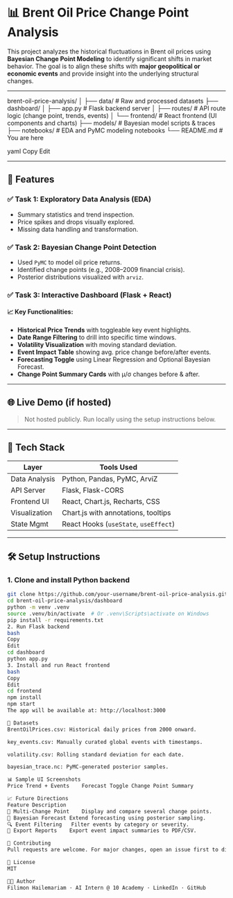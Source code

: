 
# 📊 Brent Oil Price Change Point Analysis

This project analyzes the historical fluctuations in Brent oil prices using **Bayesian Change Point Modeling** to identify significant shifts in market behavior. The goal is to align these shifts with **major geopolitical or economic events** and provide insight into the underlying structural changes.

---
brent-oil-price-analysis/
│
├── data/ # Raw and processed datasets
├── dashboard/
│ ├── app.py # Flask backend server
│ ├── routes/ # API route logic (change point, trends, events)
│ └── frontend/ # React frontend (UI components and charts)
├── models/ # Bayesian model scripts & traces
├── notebooks/ # EDA and PyMC modeling notebooks
└── README.md # You are here

yaml
Copy
Edit

---

## 🚀 Features

### ✅ Task 1: Exploratory Data Analysis (EDA)
- Summary statistics and trend inspection.
- Price spikes and drops visually explored.
- Missing data handling and transformation.

### ✅ Task 2: Bayesian Change Point Detection
- Used `PyMC` to model oil price returns.
- Identified change points (e.g., 2008–2009 financial crisis).
- Posterior distributions visualized with `arviz`.

### ✅ Task 3: Interactive Dashboard (Flask + React)
#### 📈 Key Functionalities:
- **Historical Price Trends** with toggleable key event highlights.
- **Date Range Filtering** to drill into specific time windows.
- **Volatility Visualization** with moving standard deviation.
- **Event Impact Table** showing avg. price change before/after events.
- **Forecasting Toggle** using Linear Regression and Optional Bayesian Forecast.
- **Change Point Summary Cards** with μ/σ changes before & after.

---

## 🌐 Live Demo (if hosted)
> Not hosted publicly. Run locally using the setup instructions below.

---

## 🧠 Tech Stack

| Layer         | Tools Used                         |
|---------------|-------------------------------------|
| Data Analysis | Python, Pandas, PyMC, ArviZ         |
| API Server    | Flask, Flask-CORS                   |
| Frontend UI   | React, Chart.js, Recharts, CSS      |
| Visualization | Chart.js with annotations, tooltips |
| State Mgmt    | React Hooks (`useState`, `useEffect`) |

---

## 🛠 Setup Instructions

### 1. Clone and install Python backend
```bash
git clone https://github.com/your-username/brent-oil-price-analysis.git
cd brent-oil-price-analysis/dashboard
python -m venv .venv
source .venv/bin/activate  # Or .venv\Scripts\activate on Windows
pip install -r requirements.txt
2. Run Flask backend
bash
Copy
Edit
cd dashboard
python app.py
3. Install and run React frontend
bash
Copy
Edit
cd frontend
npm install
npm start
The app will be available at: http://localhost:3000

📂 Datasets
BrentOilPrices.csv: Historical daily prices from 2000 onward.

key_events.csv: Manually curated global events with timestamps.

volatility.csv: Rolling standard deviation for each date.

bayesian_trace.nc: PyMC-generated posterior samples.

📊 Sample UI Screenshots
Price Trend + Events	Forecast Toggle	Change Point Summary

📈 Future Directions
Feature	Description
📅 Multi-Change Point	Display and compare several change points.
🧠 Bayesian Forecast	Extend forecasting using posterior sampling.
🔍 Event Filtering	Filter events by category or severity.
🧾 Export Reports	Export event impact summaries to PDF/CSV.

🤝 Contributing
Pull requests are welcome. For major changes, open an issue first to discuss what you would like to change.

📄 License
MIT

👨‍💻 Author
Filimon Hailemariam · AI Intern @ 10 Academy · LinkedIn · GitHub


